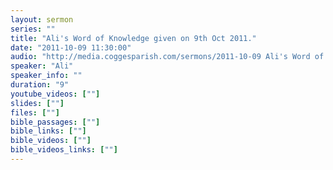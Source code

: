 ```yaml
---
layout: sermon
series: ""
title: "Ali's Word of Knowledge given on 9th Oct 2011."
date: "2011-10-09 11:30:00"
audio: "http://media.coggesparish.com/sermons/2011-10-09 Ali's Word of Knowledge.mp3"
speaker: "Ali"
speaker_info: ""
duration: "9"
youtube_videos: [""]
slides: [""]
files: [""]
bible_passages: [""]
bible_links: [""]
bible_videos: [""]
bible_videos_links: [""]
---
```

